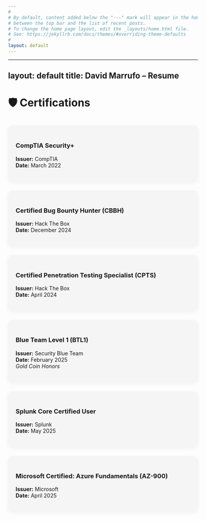 ```yaml
---
#
# By default, content added below the "---" mark will appear in the home page
# between the top bar and the list of recent posts.
# To change the home page layout, edit the _layouts/home.html file.
# See: https://jekyllrb.com/docs/themes/#overriding-theme-defaults
#
layout: default
---
```


---
layout: default
title: David Marrufo – Resume
---

# 🛡️ Certifications

<div class="cert-grid">
  <div class="cert-card">
    <h3>CompTIA Security+</h3>
    <p><strong>Issuer:</strong> CompTIA<br><strong>Date:</strong> March 2022</p>
  </div>

  <div class="cert-card">
    <h3>Certified Bug Bounty Hunter (CBBH)</h3>
    <p><strong>Issuer:</strong> Hack The Box<br><strong>Date:</strong> December 2024</p>
  </div>

  <div class="cert-card">
    <h3>Certified Penetration Testing Specialist (CPTS)</h3>
    <p><strong>Issuer:</strong> Hack The Box<br><strong>Date:</strong> April 2024</p>
  </div>

  <div class="cert-card">
    <h3>Blue Team Level 1 (BTL1)</h3>
    <p><strong>Issuer:</strong> Security Blue Team<br><strong>Date:</strong> February 2025<br><em>Gold Coin Honors</em></p>
  </div>

  <div class="cert-card">
    <h3>Splunk Core Certified User</h3>
    <p><strong>Issuer:</strong> Splunk<br><strong>Date:</strong> May 2025</p>
  </div>

  <div class="cert-card">
    <h3>Microsoft Certified: Azure Fundamentals (AZ-900)</h3>
    <p><strong>Issuer:</strong> Microsoft<br><strong>Date:</strong> April 2025</p>
  </div>
</div>


<style>
.cert-grid {
  display: grid;
  grid-template-columns: repeat(auto-fit, minmax(250px, 1fr));
  gap: 1.5rem;
  margin-top: 2rem;
}
.cert-card {
  background: #f5f5f5;
  border-radius: 12px;
  padding: 1.25rem;
  box-shadow: 0 4px 12px rgba(0,0,0,0.05);
  transition: transform 0.2s ease;
}
.cert-card:hover {
  transform: scale(1.02);
  box-shadow: 0 6px 18px rgba(0,0,0,0.1);
}
</style>

